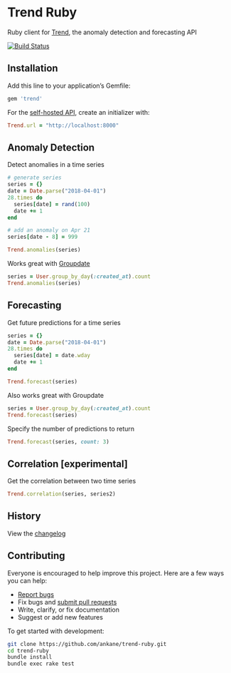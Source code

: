# Trend Ruby

Ruby client for [Trend](https://trendapi.org), the anomaly detection and forecasting API

[![Build Status](https://github.com/ankane/trend-ruby/workflows/build/badge.svg?branch=master)](https://github.com/ankane/trend-ruby/actions)

## Installation

Add this line to your application’s Gemfile:

```ruby
gem 'trend'
```

For the [self-hosted API](https://github.com/ankane/trend-api), create an initializer with:

```ruby
Trend.url = "http://localhost:8000"
```

## Anomaly Detection

Detect anomalies in a time series

```ruby
# generate series
series = {}
date = Date.parse("2018-04-01")
28.times do
  series[date] = rand(100)
  date += 1
end

# add an anomaly on Apr 21
series[date - 8] = 999

Trend.anomalies(series)
```

Works great with [Groupdate](https://github.com/ankane/groupdate)

```ruby
series = User.group_by_day(:created_at).count
Trend.anomalies(series)
```

## Forecasting

Get future predictions for a time series

```ruby
series = {}
date = Date.parse("2018-04-01")
28.times do
  series[date] = date.wday
  date += 1
end

Trend.forecast(series)
```

Also works great with Groupdate

```ruby
series = User.group_by_day(:created_at).count
Trend.forecast(series)
```

Specify the number of predictions to return

```ruby
Trend.forecast(series, count: 3)
```

## Correlation [experimental]

Get the correlation between two time series

```ruby
Trend.correlation(series, series2)
```

## History

View the [changelog](https://github.com/ankane/trend-ruby/blob/master/CHANGELOG.md)

## Contributing

Everyone is encouraged to help improve this project. Here are a few ways you can help:

- [Report bugs](https://github.com/ankane/trend-ruby/issues)
- Fix bugs and [submit pull requests](https://github.com/ankane/trend-ruby/pulls)
- Write, clarify, or fix documentation
- Suggest or add new features

To get started with development:

```sh
git clone https://github.com/ankane/trend-ruby.git
cd trend-ruby
bundle install
bundle exec rake test
```
